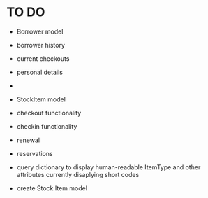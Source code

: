 # TO DO

- Borrower model 

- borrower history
- current checkouts
- personal details 
- 

- StockItem model 

- checkout functionality
- checkin functionality
- renewal 
- reservations 

- query dictionary to display human-readable ItemType and other attributes currently disaplying short codes 

- create Stock Item model


